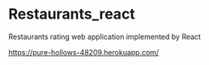 # Restaurants_react
Restaurants rating web application implemented by React


https://pure-hollows-48209.herokuapp.com/

